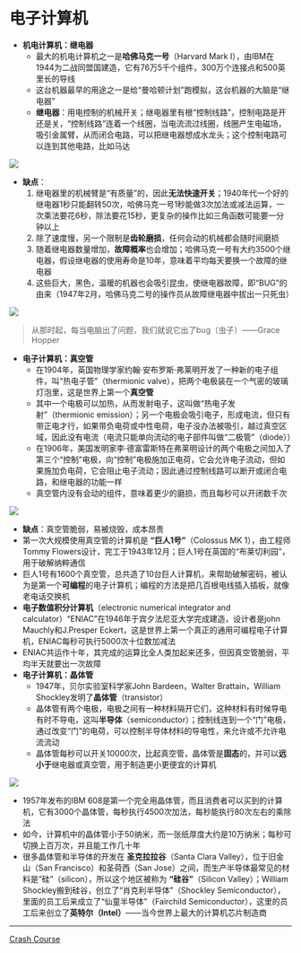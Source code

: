# 电子计算机
* **机电计算机：继电器**
  * 最大的机电计算机之一是**哈佛马克一号**（Harvard Mark Ⅰ），由IBM在1944为二战同盟国建造，它有76万5千个组件，300万个连接点和500英里长的导线
  * 这台机器最早的用途之一是给“曼哈顿计划”跑模拟，这台机器的大脑是“继电器”
  * **继电器**：用电控制的机械开关；继电器里有根“控制线路”，控制电路是开还是关，“控制线路”连着一个线圈，当电流流过线圈，线圈产生电磁场，吸引金属臂，从而闭合电路，可以把继电器想成水龙头；这个控制电路可以连到其他电路，比如马达

![](../images/继电器.png)
  * **缺点**：
    1. 继电器里的机械臂是“有质量”的，因此**无法快速开关**；1940年代一个好的继电器1秒只能翻转50次，哈佛马克一号1秒能做3次加法或减法运算，一次乘法要花6秒，除法要花15秒，更复杂的操作比如三角函数可能要一分钟以上
    2. 除了速度慢，另一个限制是**齿轮磨损**，任何会动的机械都会随时间磨损
    3. 随着继电器数量增加，**故障概率**也会增加；哈佛马克一号有大约3500个继电器，假设继电器的使用寿命是10年，意味着平均每天要换一个故障的继电器
    4. 这些巨大，黑色，温暖的机器也会吸引昆虫，使继电器故障，即“BUG”的由来（1947年2月，哈佛马克二号的操作员从故障继电器中拔出一只死虫）

![](../images/BUG.png)
>从那时起，每当电脑出了问题，我们就说它出了bug（虫子）——Grace Hopper
* **电子计算机：真空管**
  * 在1904年，英国物理学家约翰·安布罗斯·弗莱明开发了一种新的电子组件，叫“热电子管”（thermionic valve），把两个电极装在一个气密的玻璃灯泡里，这是世界上第一个**真空管**
  * 其中一个电极可以加热，从而发射电子，这叫做“热电子发射”（thermionic emission）；另一个电极会吸引电子，形成电流，但只有带正电才行，如果带负电荷或中性电荷，电子没办法被吸引，越过真空区域，因此没有电流（电流只能单向流动的电子部件叫做“二极管”（diode））
  * 在1906年，美国发明家李·德富雷斯特在弗莱明设计的两个电极之间加入了第三个“控制”电极，向“控制”电极施加正电荷，它会允许电子流动，但如果施加负电荷，它会阻止电子流动；因此通过控制线路可以断开或闭合电路，和继电器的功能一样
  * 真空管内没有会动的组件，意味着更少的磨损，而且每秒可以开闭数千次

![](../images/真空管.png)
  * **缺点**：真空管脆弱，易被烧毁，成本昂贵
  * 第一次大规模使用真空管的计算机是 **“巨人1号”**（Colossus MK 1），由工程师Tommy Flowers设计，完工于1943年12月；巨人1号在英国的“布莱切利园”，用于破解纳粹通信
  * 巨人1号有1600个真空管，总共造了10台巨人计算机，来帮助破解密码，被认为是第一个**可编程**的电子计算机；编程的方法是把几百根电线插入插板，就像老电话交换机
  * **电子数值积分计算机**（electronic numerical integrator and calculator）“ENIAC”在1946年于宾夕法尼亚大学完成建造，设计者是john Mauchly和J.Presper Eckert，这是世界上第一个真正的通用可编程电子计算机，ENIAC每秒可执行5000次十位数加减法
  * ENIAC共运作十年，其完成的运算比全人类加起来还多，但因真空管脆弱，平均半天就要出一次故障
* **电子计算机：晶体管**
  * 1947年，贝尔实验室科学家John Bardeen，Walter Brattain，William Shockley发明了**晶体管**（transistor）
  * 晶体管有两个电极，电极之间有一种材料隔开它们，这种材料有时候导电有时不导电，这叫**半导体**（semiconductor）；控制线连到一个“门”电极，通过改变“门”的电荷，可以控制半导体材料的导电性，来允许或不允许电流流动
  * 晶体管每秒可以开关10000次，比起真空管，晶体管是**固态**的，并可以**远小于**继电器或真空管，用于制造更小更便宜的计算机

![](../images/晶体管.png)
  * 1957年发布的IBM 608是第一个完全用晶体管，而且消费者可以买到的计算机，它有3000个晶体管，每秒执行4500次加法，每秒能执行80次左右的乘除法
  * 如今，计算机中的晶体管小于50纳米，而一张纸厚度大约是10万纳米；每秒可切换上百万次，并且能工作几十年
  * 很多晶体管和半导体的开发在 **圣克拉拉谷**（Santa Clara Valley），位于旧金山（San Francisco）和圣荷西（San Jose）之间，而生产半导体最常见的材料是“硅”（silicon），所以这个地区被称为 **“硅谷”**（Silicon Valley）；William Shockley搬到硅谷，创立了“肖克利半导体”（Shockley Semiconductor），里面的员工后来成立了“仙童半导体”（Fairchild Semiconductor），这里的员工后来创立了**英特尔（Intel）**——当今世界上最大的计算机芯片制造商
---
[Crash Course](https://www.bilibili.com/video/BV1EW411u7th?p=2)